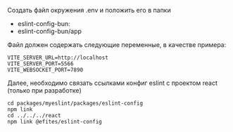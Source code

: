 Создать файл окружения .env и положить его в папки
- eslint-config-bun:
- eslint-config-bun/app

Файл должен содержать следующие переменные, в качестве примера:
```
VITE_SERVER_URL=http://localhost
VITE_SERVER_PORT=5566
VITE_WEBSOCKET_PORT=7890
```

Далее, необходимо связать ссылками конфиг eslint с проектом react (только при разработке)
```
cd packages/myeslint/packages/eslint-config
npm link
cd ../../../react
npm link @efites/eslint-config
```
